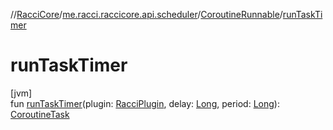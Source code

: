 //[RacciCore](../../../index.md)/[me.racci.raccicore.api.scheduler](../index.md)/[CoroutineRunnable](index.md)/[runTaskTimer](run-task-timer.md)

# runTaskTimer

[jvm]\
fun [runTaskTimer](run-task-timer.md)(plugin: [RacciPlugin](../../me.racci.raccicore.api.plugin/-racci-plugin/index.md), delay: [Long](https://kotlinlang.org/api/latest/jvm/stdlib/kotlin/-long/index.html),
period: [Long](https://kotlinlang.org/api/latest/jvm/stdlib/kotlin/-long/index.html)): [CoroutineTask](../-coroutine-task/index.md)
